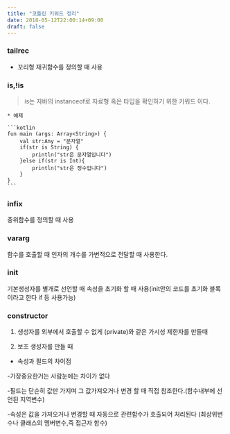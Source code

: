 ```yaml
---
title: "코틀린 키워드 정리"
date: 2018-05-12T22:00:14+09:00
draft: false
---
```


### tailrec 
* 꼬리형 재귀함수를 정의할 때 사용

### is,!is
> is는 자바의 instanceof로 자료형 혹은 타입을 확인하기 위한 키워드 이다. 

    * 예제

    ```kotlin
    fun main (args: Array<String>) {
        val str:Any = "문자열"
        if(str is String) {
            println("str은 문자열입니다")
        }else if(str is Int){
            println("str은 정수입니다")
        }
    }
    ```

### infix 
중위함수를 정의할 때 사용

### vararg 
함수를 호출할 때 인자의 개수를 가변적으로 전달할 때 사용한다. 

### init 
기본생성자를 별개로 선언할 때 속성을 초기화 할 때 사용(init안의 코드를 초기화 블록이라고 한다 if 등 사용가능)

### constructor 

1. 생성자를 외부에서 호출할 수 없게 (private)와 같은 가시성 제한자를 만들때 

2. 보조 생성자를 만들 때


* 속성과 필드의 차이점

-가장중요한거는 사람눈에는 차이가 없다

-필드는 단순히 값만 가지며 그 값가져오거나 변경 할 때 직접 참조한다.(함수내부에 선언된 지역변수)

-속성은 값을 가져오거나 변경할 때 자동으로 관련함수가 호출되어 처리된다 (최상위변수나 클래스의 멤버변수,즉 접근자 함수)


